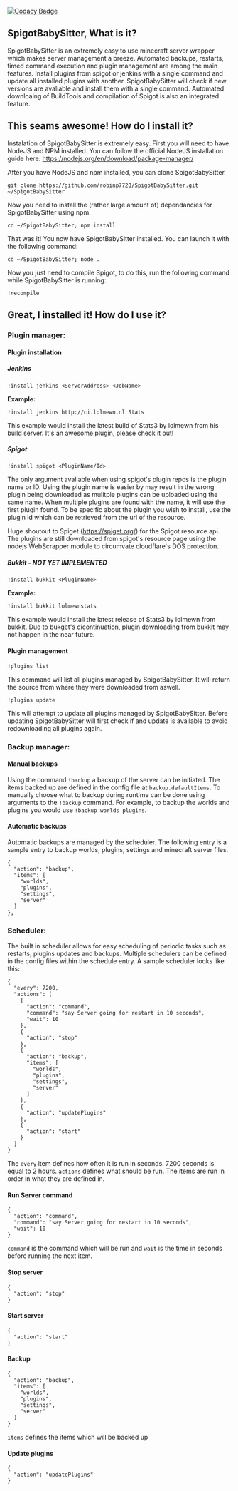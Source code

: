 [![Codacy Badge](https://api.codacy.com/project/badge/Grade/b7dae13cf2a44ca0b7e8fa26c30cc976)](https://www.codacy.com/app/Zeyphros/SpigotBabySitter?utm_source=github.com&utm_medium=referral&utm_content=robinp7720/SpigotBabySitter&utm_campaign=badger)

## SpigotBabySitter, What is it?
SpigotBabySitter is an extremely easy to use minecraft server wrapper which makes server management a breeze. Automated backups, restarts, timed command execution and plugin management are among the main features. Install plugins from spigot or jenkins with a single command and update all installed plugins with another. SpigotBabySitter will check if new versions are avaliable and install them with a single command. Automated downloaing of BuildTools and compilation of Spigot is also an integrated feature.

## This seams awesome! How do I install it?
Instalation of SpigotBabySitter is extremely easy. First you will need to have NodeJS and NPM installed. You can follow the official NodeJS installation guide here: https://nodejs.org/en/download/package-manager/

After you have NodeJS and npm installed, you can clone SpigotBabySitter.   
```
git clone https://github.com/robinp7720/SpigotBabySitter.git ~/SpigotBabySitter
```   
Now you need to install the (rather large amount of) dependancies for SpigotBabySitter using npm.   
```
cd ~/SpigotBabySitter; npm install
```   
That was it! You now have SpigotBabySitter installed. You can launch it with the following command:   
```
cd ~/SpigotBabySitter; node . 
```
Now you just need to compile Spigot, to do this, run the following command while SpigotBabySitter is running:   
```
!recompile
```

## Great, I installed it! How do I use it?
### Plugin manager:
#### Plugin installation
##### Jenkins
```!install jenkins <ServerAddress> <JobName>```

**Example:**

```!install jenkins http://ci.lolmewn.nl Stats```

This example would install the latest build of Stats3 by lolmewn from his build server. It's an awesome plugin, please check it out!
##### Spigot
```!install spigot <PluginName/Id>```

The only argument avaliable when using spigot's plugin repos is the plugin name or ID. Using the plugin name is easier by may result in the wrong plugin being downloaded as mulitple plugins can be uploaded using the same name. When multiple plugins are found with the name, it will use the first plugin found. To be specific about the plugin you wish to install, use the plugin id which can be retrieved from the url of the resource.

Huge shoutout to Spiget (https://spiget.org/) for the Spigot resource api. The plugins are still downloaded from spigot's resource page using the nodejs WebScrapper module to circumvate cloudflare's DOS protection.

##### Bukkit - NOT YET IMPLEMENTED

```!install bukkit <PluginName>```

**Example:**

```!install bukkit lolmewnstats```

This example would install the latest release of Stats3 by lolmewn from bukkit. Due to bukget's dicontinuation, plugin downloading from bukkit may not happen in the near future.

#### Plugin management

```!plugins list```

This command will list all plugins managed by SpigotBabySitter. It will return the source from where they were downloaded from aswell.

```!plugins update```

This will attempt to update all plugins managed by SpigotBabySitter. Before updating SpigotBabySitter will first check if and update is available to avoid redownloading all plugins again.

### Backup manager:
#### Manual backups
Using the command ```!backup``` a backup of the server can be initiated. The items backed up are defined in the config file at ```backup.defaultItems```. To manually choose what to backup during runtime can be done using arguments to the ```!backup``` command. For example, to backup the worlds and plugins you would use ```!backup worlds plugins```.
#### Automatic backups
Automatic backups are managed by the scheduler.
The following entry is a sample entry to backup worlds, plugins, settings and minecraft server files.
```
{
  "action": "backup",
  "items": [
    "worlds",
    "plugins",
    "settings",
    "server"
  ]
},
```
### Scheduler:
The built in scheduler allows for easy scheduling of periodic tasks such as restarts, plugins updates and backups. Multiple schedulers can be defined in the config files within the schedule entry.
A sample scheduler looks like this:
```
{
  "every": 7200,
  "actions": [
    {
      "action": "command",
      "command": "say Server going for restart in 10 seconds",
      "wait": 10
    },
    {
      "action": "stop"
    },
    {
      "action": "backup",
      "items": [
        "worlds",
        "plugins",
        "settings",
        "server"
      ]
    },
    {
      "action": "updatePlugins"
    },
    {
      "action": "start"
    }
  ]
}
```
The ```every``` item defines how often it is run in seconds. 7200 seconds is equal to 2 hours. ```actions``` defines what should be run. The items are run in order in what they are defined in.

#### Run Server command
```
{
  "action": "command",
  "command": "say Server going for restart in 10 seconds",
  "wait": 10
}
```

```command``` is the command which will be run and ```wait``` is the time in seconds before running the next item.

#### Stop server
```
{
  "action": "stop"
}
```
#### Start server
```
{
  "action": "start"
}
```
#### Backup
```
{
  "action": "backup",
  "items": [
    "worlds",
    "plugins",
    "settings",
    "server"
  ]
}
```
```items``` defines the items which will be backed up
#### Update plugins
```
{
  "action": "updatePlugins"
}
```
